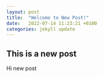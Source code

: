 ```yaml
---
layout: post
title:  "Welcome to New Post!"
date:   2022-07-14 11:23:21 +0100
categories: jekyll update
---
```

## This is a new post

Hi new post